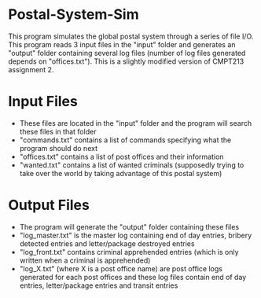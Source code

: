 # Postal-System-Sim
This program simulates the global postal system through a series of file I/O. This program reads 3 input files in the "input" folder and generates an "output" folder containing several log files (number of log files generated depends on "offices.txt"). This is a slightly modified version of CMPT213 assignment 2.

# Input Files
- These files are located in the "input" folder and the program will search these files in that folder
- "commands.txt" contains a list of commands specifying what the program should do next
- "offices.txt" contains a list of post offices and their information
- "wanted.txt" contains a list of wanted criminals (supposedly trying to take over the world by taking advantage of this postal system)

# Output Files
- The program will generate the "output" folder containing these files
- "log_master.txt" is the master log containing end of day entries, bribery detected entries and letter/package destroyed entries
- "log_front.txt" contains criminal apprehended entries (which is only written when a criminal is apprehended)
- "log_X.txt" (where X is a post office name) are post office logs generated for each post offices and these log files contain end of day entries, letter/package entries and transit entries
